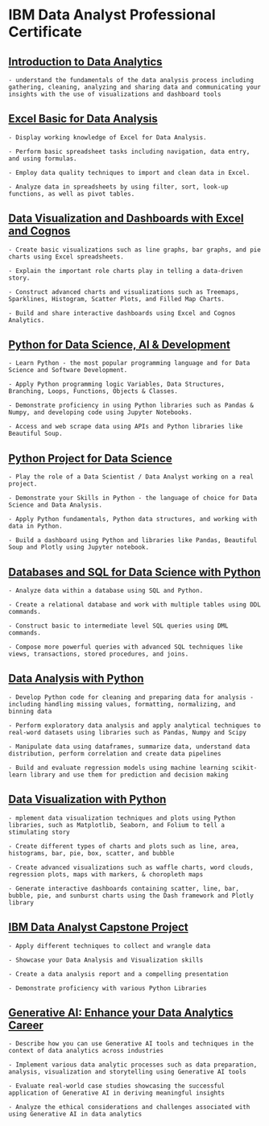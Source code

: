 # IBM Data Analyst Professional Certificate

## [Introduction to Data Analytics](https://github.com/shadowdk3/IBM-Data-Analyst-Professional-Certificate/tree/main/01-Introduction_to_Data_Analytics)

    - understand the fundamentals of the data analysis process including gathering, cleaning, analyzing and sharing data and communicating your insights with the use of visualizations and dashboard tools

## [Excel Basic for Data Analysis](https://github.com/shadowdk3/IBM-Data-Analyst-Professional-Certificate/tree/main//02-Excel_Basic_for_Data_Analysis)

    - Display working knowledge of Excel for Data Analysis.

    - Perform basic spreadsheet tasks including navigation, data entry, and using formulas.

    - Employ data quality techniques to import and clean data in Excel.

    - Analyze data in spreadsheets by using filter, sort, look-up functions, as well as pivot tables.

## [Data Visualization and Dashboards with Excel and Cognos](https://github.com/shadowdk3/IBM-Data-Analyst-Professional-Certificate/tree/main/03-Data_Visualization_and_Dashboards_with_Excel_and_Cognos)

    - Create basic visualizations such as line graphs, bar graphs, and pie charts using Excel spreadsheets.

    - Explain the important role charts play in telling a data-driven story. 

    - Construct advanced charts and visualizations such as Treemaps, Sparklines, Histogram, Scatter Plots, and Filled Map Charts.

    - Build and share interactive dashboards using Excel and Cognos Analytics.

## [Python for Data Science, AI & Development](https://github.com/shadowdk3/IBM-Data-Analyst-Professional-Certificate/tree/main/04-Python_for_Data_Science_AI_and_Development)

    - Learn Python - the most popular programming language and for Data Science and Software Development.

    - Apply Python programming logic Variables, Data Structures, Branching, Loops, Functions, Objects & Classes.

    - Demonstrate proficiency in using Python libraries such as Pandas & Numpy, and developing code using Jupyter Notebooks.

    - Access and web scrape data using APIs and Python libraries like Beautiful Soup. 

## [Python Project for Data Science](https://github.com/shadowdk3/IBM-Data-Analyst-Professional-Certificate/tree/main/05-Python_Project_for_Data_Science)

    - Play the role of a Data Scientist / Data Analyst working on a real project.

    - Demonstrate your Skills in Python - the language of choice for Data Science and Data Analysis. 

    - Apply Python fundamentals, Python data structures, and working with data in Python.

    - Build a dashboard using Python and libraries like Pandas, Beautiful Soup and Plotly using Jupyter notebook.

## [Databases and SQL for Data Science with Python](https://github.com/shadowdk3/IBM-Data-Analyst-Professional-Certificate/tree/main/06-Databases_and_SQL_for_Data_Science_with_Python)

    - Analyze data within a database using SQL and Python.

    - Create a relational database and work with multiple tables using DDL commands. 

    - Construct basic to intermediate level SQL queries using DML commands. 

    - Compose more powerful queries with advanced SQL techniques like views, transactions, stored procedures, and joins. 
    
## [Data Analysis with Python](https://github.com/shadowdk3/IBM-Data-Analyst-Professional-Certificate/tree/main/07-Data_Analysis_with_Python)

    - Develop Python code for cleaning and preparing data for analysis - including handling missing values, formatting, normalizing, and binning data

    - Perform exploratory data analysis and apply analytical techniques to real-word datasets using libraries such as Pandas, Numpy and Scipy

    - Manipulate data using dataframes, summarize data, understand data distribution, perform correlation and create data pipelines

    - Build and evaluate regression models using machine learning scikit-learn library and use them for prediction and decision making

## [Data Visualization with Python](https://github.com/shadowdk3/IBM-Data-Analyst-Professional-Certificate/tree/main/08-Data_Visualization_with_Python)

    - mplement data visualization techniques and plots using Python libraries, such as Matplotlib, Seaborn, and Folium to tell a stimulating story

    - Create different types of charts and plots such as line, area, histograms, bar, pie, box, scatter, and bubble

    - Create advanced visualizations such as waffle charts, word clouds, regression plots, maps with markers, & choropleth maps

    - Generate interactive dashboards containing scatter, line, bar, bubble, pie, and sunburst charts using the Dash framework and Plotly library

## [IBM Data Analyst Capstone Project](https://github.com/shadowdk3/IBM-Data-Analyst-Professional-Certificate/tree/main/09-IBM_Data_Analyst_Capstone_Project)

    - Apply different techniques to collect and wrangle data

    - Showcase your Data Analysis and Visualization skills 

    - Create a data analysis report and a compelling presentation

    - Demonstrate proficiency with various Python Libraries

## [Generative AI: Enhance your Data Analytics Career](https://github.com/shadowdk3/IBM-Data-Analyst-Professional-Certificate/tree/main/10-Generative_AI_Enhance_your_Data_Analytics_Career)

    - Describe how you can use Generative AI tools and techniques in the context of data analytics across industries

    - Implement various data analytic processes such as data preparation, analysis, visualization and storytelling using Generative AI tools

    - Evaluate real-world case studies showcasing the successful application of Generative AI in deriving meaningful insights 

    - Analyze the ethical considerations and challenges associated with using Generative AI in data analytics
